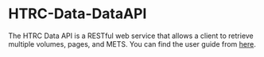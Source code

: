 HTRC-Data-DataAPI
=================
The HTRC Data API is a RESTful web service that allows a client to retrieve multiple volumes, pages, and METS. You can find the user guide from [here].

[here]:http://wiki.htrc.illinois.edu/display/COM/HTRC+Data+API+Users+Guide
